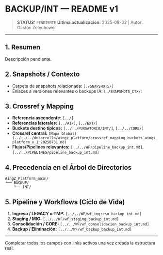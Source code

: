 # BACKUP/INT — README v1

> **STATUS:** `PENDIENTE`
> **Última actualización:** 2025-08-02 | Autor: Gastón Zelechower

---

## 1. Resumen
Descripción pendiente.

## 2. Snapshots / Contexto
- Carpeta de snapshots relacionada: `[./SNAPSHOTS/]`
- Enlaces a versiones relevantes o backups IA: `[./SNAPSHOTS_CTX/]`

## 3. Crossref y Mapping
- **Referencia ascendente:** `[../]`
- **Referencias laterales:** `[../AI/]`, `[../EXT/]`
- **Buckets destino típicos:** `[../../PURGATORIO/INT/]`, `[../../CORE/]`
- **Crossref central:** `[Mapa Global](../../../desarrollo/aingz_platform/crossref_mapping_buckets_aingz_platform_v_1_20250731.md)`
- **Flujos/Pipelines relevantes:** `[../../WF/pipeline_backup_int.md]`, `[../../PIPELINES/pipeline_backup_int.md]`

## 4. Precedencia en el Árbol de Directorios
```text
AingZ_Platform_main/
└── BACKUP/
    └── INT/
```

## 5. Pipeline y Workflows (Ciclo de Vida)
1. **Ingreso / LEGACY o TMP:** `[../../WF/wf_ingreso_backup_int.md]`
2. **Staging / MIG:** `[../../WF/wf_staging_backup_int.md]`
3. **Consolidación / CORE:** `[../../WF/wf_consolidacion_backup_int.md]`
4. **Backup / Eliminación:** `[../../WF/wf_backup_backup_int.md]`

---
Completar todos los campos con links activos una vez creada la estructura real.

